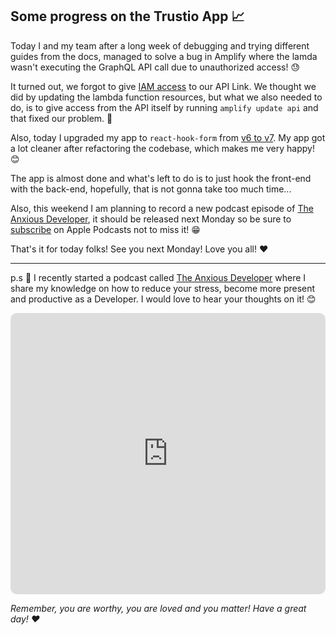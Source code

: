 ## Some progress on the Trustio App 📈

Today I and my team after a long week of debugging and trying different guides from the docs, managed to solve a bug in Amplify where the lamda wasn't executing the GraphQL API call due to unauthorized access! 😓

It turned out, we forgot to give  [IAM access](https://docs.amplify.aws/guides/functions/graphql-from-lambda/q/platform/js#signing-a-request-from-lambda) to our API Link. We thought we did by updating the lambda function resources, but what we also needed to do, is to give access from the API itself by running `amplify update api` and that fixed our problem. 🙌

Also, today I upgraded my app to `react-hook-form` from [v6 to v7](https://react-hook-form.com/migrate-v6-to-v7/). My app got a lot cleaner after refactoring the codebase, which makes me very happy! 😊

The app is almost done and what's left to do is to just hook the front-end with the back-end, hopefully, that is not gonna take too much time...

Also, this weekend I am planning to record a new podcast episode of [The Anxious Developer](https://apple.co/39yOnvz), it should be released next Monday so be sure to [subscribe](https://apple.co/39yOnvz) on Apple Podcasts not to miss it! 😁

That's it for today folks! See you next Monday! Love you all! ❤️

---

p.s 🤫 I recently started a podcast called [The Anxious Developer](https://apple.co/39yOnvz) where I share my knowledge on how to reduce your stress, become more present and productive as a Developer. I would love to hear your thoughts on it! 😊

<iframe src="https://embed.podcasts.apple.com/us/podcast/the-anxious-developer/id1538448864?itsct=podcast_box&amp;itscg=30200&amp;theme=light" height="450px" frameborder="0" sandbox="allow-forms allow-popups allow-same-origin allow-scripts allow-top-navigation-by-user-activation" allow="autoplay *; encrypted-media *;" style="width: 100%; overflow: hidden; border-radius: 10px; background: transparent;"></iframe>

*Remember, you are worthy, you are loved and you matter! Have a great day! ❤️*